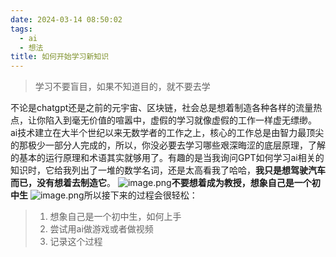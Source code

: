 ```yaml
---
date: 2024-03-14 08:50:02
tags:
  - ai
  - 想法
title: 如何开始学习新知识
---
```


> 学习不要盲目，如果不知道目的，就不要去学


不论是chatgpt还是之前的元宇宙、区块链，社会总是想着制造各种各样的流量热点，让你陷入到毫无价值的喧嚣中，虚假的学习就像虚假的工作一样虚无缥缈。
ai技术建立在大半个世纪以来无数学者的工作之上，核心的工作总是由智力最顶尖的那极少一部分人完成的，所以，你没必要去学习哪些艰深晦涩的底层原理，了解的基本的运行原理和术语其实就够用了。有趣的是当我询问GPT如何学习ai相关的知识时，它给我列出了一堆的数学名词，还是太高看我了哈哈，**我只是想驾驶汽车而已，没有想着去制造它**。
![image.png](https://res.cloudinary.com/leo2rosym/image/upload/v1710414527/24-3-14-1_tzqhxj.webp)**不要想着成为教授，想象自己是一个初中生**
![image.png](https://res.cloudinary.com/leo2rosym/image/upload/v1710414527/24-3-14-2_hwjc4m.webp)所以接下来的过程会很轻松：
> 1. 想象自己是一个初中生，如何上手
> 2. 尝试用ai做游戏或者做视频
> 3. 记录这个过程


